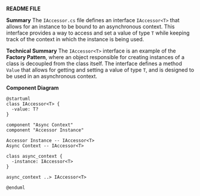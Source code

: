 **README FILE**

**Summary**
The `IAccessor.cs` file defines an interface `IAccessor<T>` that allows for an instance to be bound to an asynchronous context. This interface provides a way to access and set a value of type `T` while keeping track of the context in which the instance is being used.

**Technical Summary**
The `IAccessor<T>` interface is an example of the **Factory Pattern**, where an object responsible for creating instances of a class is decoupled from the class itself. The interface defines a method `Value` that allows for getting and setting a value of type `T`, and is designed to be used in an asynchronous context.

**Component Diagram**

```plantuml
@startuml
class IAccessor<T> {
  -value: T?
}

component "Async Context"
component "Accessor Instance"

Accessor Instance -- IAccessor<T>
Async Context -- IAccessor<T>

class async_context {
  -instance: IAccessor<T>
}

async_context ..> IAccessor<T>

@enduml
```